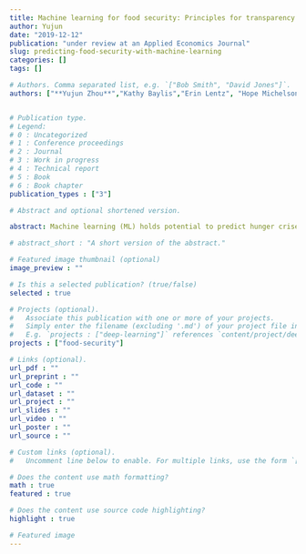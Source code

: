 ```yaml
---
title: Machine learning for food security: Principles for transparency and usability
author: Yujun
date: "2019-12-12"
publication: "under review at an Applied Economics Journal"
slug: predicting-food-security-with-machine-learning
categories: []
tags: []

# Authors. Comma separated list, e.g. `["Bob Smith", "David Jones"]`.
authors: ["**Yujun Zhou**","Kathy Baylis","Erin Lentz", "Hope Michelson","Chungmann Kim"]


# Publication type.
# Legend:
# 0 : Uncategorized
# 1 : Conference proceedings
# 2 : Journal
# 3 : Work in progress
# 4 : Technical report
# 5 : Book
# 6 : Book chapter
publication_types : ["3"]

# Abstract and optional shortened version.

abstract: Machine learning (ML) holds potential to predict hunger crises before they occur.  Yet, ML models embed crucial choices that affect their utility.  We develop a prototype model to predict food insecurity across three countries in sub-Saharan Africa.  Readily available data on prices, assets and weather all influence our model predictions.  Our model obtains 55-84% accuracy, substantially outperforming a logit and ML models using only time and location.  We highlight key principles for transparency and demonstrate how modeling choices between recall and accuracy can be tailored to policy-maker needs.  Our work provides a path for future modeling efforts in this area.

# abstract_short : "A short version of the abstract."

# Featured image thumbnail (optional)
image_preview : ""

# Is this a selected publication? (true/false)
selected : true

# Projects (optional).
#   Associate this publication with one or more of your projects.
#   Simply enter the filename (excluding '.md') of your project file in `content/project/`.
#   E.g. `projects : ["deep-learning"]` references `content/project/deep-learning.md`.
projects : ["food-security"]

# Links (optional).
url_pdf : ""
url_preprint : ""
url_code : ""
url_dataset : ""
url_project : ""
url_slides : ""
url_video : ""
url_poster : ""
url_source : ""

# Custom links (optional).
#   Uncomment line below to enable. For multiple links, use the form `[{...}, {...}, {...}]`.

# Does the content use math formatting?
math : true
featured : true

# Does the content use source code highlighting?
highlight : true

# Featured image
---
```

